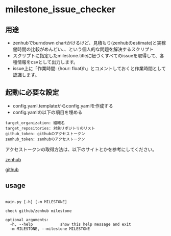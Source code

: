 # milestone_issue_checker

## 用途
- zenhubでburndown chartかけるけど、見積もり(zenhubのestimate)と実稼働時間の比較がめんどい、、という個人的な問題を解決するスクリプト
- スクリプトに指定したmilestone.titleに紐づくすべてのissueを取得して、各種情報をcsvとして出力します。
- issue上に「作業時間: {hour: float}h」とコメントしておくと作業時間として認識します。
 

## 起動に必要な設定
- config.yaml.templateからconfig.yamlを作成する
- config.yamlの以下の項目を埋める


```
target_organization: 組織名
target_repositories: 対象リポジトリのリスト
github_token: githubのアクセストークン
zenhub_token: zenhubのアクセストークン
```

アクセストークンの取得方法は、以下のサイトとかを参考にしてください。

[zenhub](https://qiita.com/i35_267/items/918bd10078bb0f162bb1)

[github](https://qiita.com/kz800/items/497ec70bff3e555dacd0)


## usage

```

main.py [-h] [-m MILESTONE]

check github/zenhub milestone

optional arguments:
  -h, --help            show this help message and exit
  -m MILESTONE, --milestone MILESTONE

```

